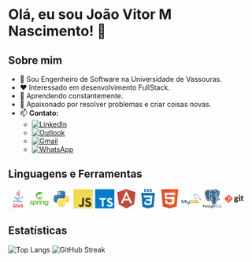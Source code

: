 # Olá, eu sou João Vitor M Nascimento! 👋

## Sobre mim
- 📘 Sou Engenheiro de Software na Universidade de Vassouras.
- :heart: Interessado em desenvolvimento FullStack.
- :seedling: Aprendendo constantemente.
- :dash: Apaixonado por resolver problemas e criar coisas novas.
- :mailbox: **Contato:**
  - [![LinkedIn](https://img.shields.io/badge/LinkedIn-blue?logo=Linkedin&logoColor=white)](https://www.linkedin.com/in/joao-vitor-monsores-do-nascimento-956340143)
  - [![Outlook](https://img.shields.io/badge/Outlook-blue?logo=Microsoft-Outlook&logoColor=white)](mailto:joaovitormonsores@hotmail.com)
  - [![Gmail](https://img.shields.io/badge/Gmail-red?logo=Gmail&logoColor=white)](mailto:monsoresjoaovitor@gmail.com)
  - [![WhatsApp](https://img.shields.io/badge/WhatsApp-25D366?style=for-the-badge&logo=whatsapp&logoColor=white)](https://wa.me/+5524981389459)

## Linguagens e Ferramentas
<img src="https://github.com/devicons/devicon/blob/master/icons/java/java-original-wordmark.svg" alt="Java" width="40" height="40"> <img src="https://github.com/devicons/devicon/blob/master/icons/spring/spring-original-wordmark.svg" alt="Spring" width="40" height="40"> <img src="https://github.com/devicons/devicon/blob/master/icons/python/python-original.svg" alt="Python" width="40" height="40"> <img src="https://github.com/devicons/devicon/blob/master/icons/javascript/javascript-original.svg" alt="JavaScript" width="40" height="40"> <img src="https://github.com/devicons/devicon/blob/master/icons/typescript/typescript-original.svg" alt="TypeScript" width="40" height="40"> <img src="https://github.com/devicons/devicon/blob/master/icons/angularjs/angularjs-plain.svg" alt="Angular" width="40" height="40"> <img src="https://github.com/devicons/devicon/blob/master/icons/css3/css3-plain-wordmark.svg" alt="CSS3" width="40" height="40"> <img src="https://github.com/devicons/devicon/blob/master/icons/html5/html5-original.svg" alt="HTML5" width="40" height="40"> <img src="https://github.com/devicons/devicon/blob/master/icons/mysql/mysql-original-wordmark.svg" alt="MySQL" width="40" height="40"> <img src="https://github.com/devicons/devicon/blob/master/icons/postgresql/postgresql-original-wordmark.svg" alt="PostgreSQL" width="40" height="40"> <img src="https://github.com/devicons/devicon/blob/master/icons/git/git-original-wordmark.svg" alt="Git" width="40" height="40">

## Estatísticas
![Top Langs](https://github-readme-stats.vercel.app/api/top-langs/?username=joaovitormp1998&layout=compact&theme=vision-friendly-dark)
![GitHub Streak](http://github-readme-streak-stats.herokuapp.com?user=joaovitormp1998&theme=dark&date_format=M%20j%5B%2C%20Y%5D)
